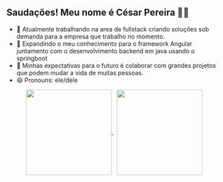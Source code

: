 ## Saudações! Meu nome é César Pereira 👋😁

- 🔭 Atualmente trabalhando na area de fullstack criando soluções sob demanda para a empresa que trabalho no momento.
- 🌱 Expandindo o meu conhecimento para o framework Angular juntamento com o desenvolvimento backend em java usando o springboot
- 👯 Minhas expectativas para o futuro é colaborar com grandes projetos que podem mudar a vida de muitas pessoas.
- 😄 Pronouns: ele/dele

<div align=center>
  <a href="https://github.com/ieeeza/github-readme-stats">
    <img height=200 align="center" src="https://github-readme-stats.vercel.app/api?username=ieeeza&show_icons=true&theme=dark" />
  </a>
  &nbsp;
  <a href="https://github.com/ieeeza/convoychat">
    <img height=200 align="center" src="https://github-readme-stats.vercel.app/api/top-langs?username=ieeeza&layout=compact&langs_count=8&card_width=320&show_icons=true&theme=dark" />
  </a>
</div>
